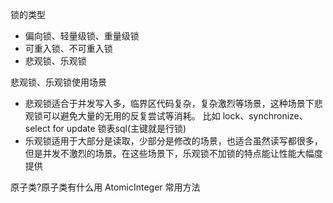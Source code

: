 锁的类型
- 偏向锁、轻量级锁、重量级锁
- 可重入锁、不可重入锁
- 悲观锁、乐观锁


悲观锁、乐观锁使用场景
- 悲观锁适合于并发写入多，临界区代码复杂，复杂激烈等场景，这种场景下悲观锁可以避免大量的无用的反复尝试等消耗。 
  比如 lock、synchronize、select for update 锁表sql(主键就是行锁)
- 乐观锁适用于大部分是读取，少部分是修改的场景，也适合虽然读写都很多，但是并发不激烈的场景。在这些场景下，乐观锁不加锁的特点能让性能大幅度提供

原子类?原子类有什么用
AtomicInteger 常用方法